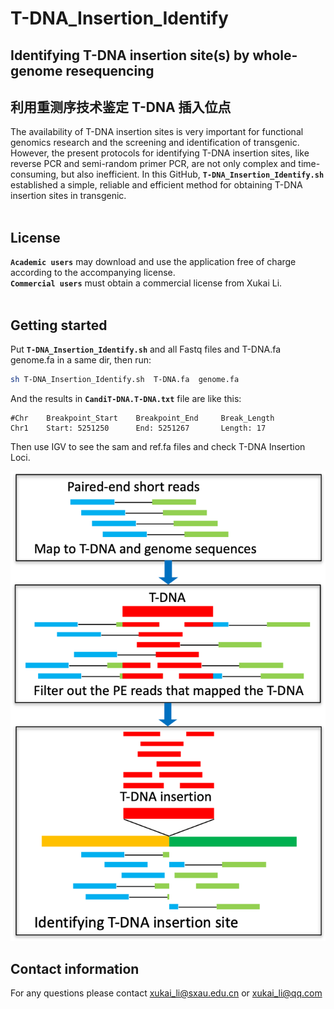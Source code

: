 # T-DNA_Insertion_Identify
## Identifying T-DNA insertion site(s) by whole-genome resequencing
## 利用重测序技术鉴定 T-DNA 插入位点
The availability of T-DNA insertion sites is very important for functional genomics research and the screening and identification of transgenic. However, the present protocols for identifying T-DNA insertion sites, like reverse PCR and semi-random primer PCR, are not only complex and time-consuming, but also inefficient. In this GitHub, __`T-DNA_Insertion_Identify.sh`__  established a simple, reliable and efficient method for obtaining T-DNA insertion sites in transgenic.</br></br>

## License
__`Academic users`__ may download and use the application free of charge according to the accompanying license.</br>
__`Commercial users`__ must obtain a commercial license from Xukai Li.</br></br>

## Getting started
Put __`T-DNA_Insertion_Identify.sh`__ and all Fastq files and T-DNA.fa genome.fa in a same dir, then run:</br>
```sh
sh T-DNA_Insertion_Identify.sh  T-DNA.fa  genome.fa
```
And the results in __`CandiT-DNA.T-DNA.txt`__ file are like this:
```
#Chr    Breakpoint_Start    Breakpoint_End     Break_Length
Chr1    Start: 5251250      End: 5251267       Length: 17
```

Then use IGV to see the sam and ref.fa files and check T-DNA Insertion Loci.
</br>

![T-DNA_Insertion_Identify](T-DNA_Insertion_Identify.png)

## Contact information
For any questions please contact xukai_li@sxau.edu.cn or xukai_li@qq.com </br>
